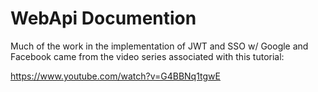 # WebApi Documention

Much of the work in the implementation of JWT and SSO w/ Google and Facebook came from the video series associated with this tutorial:

https://www.youtube.com/watch?v=G4BBNq1tgwE
